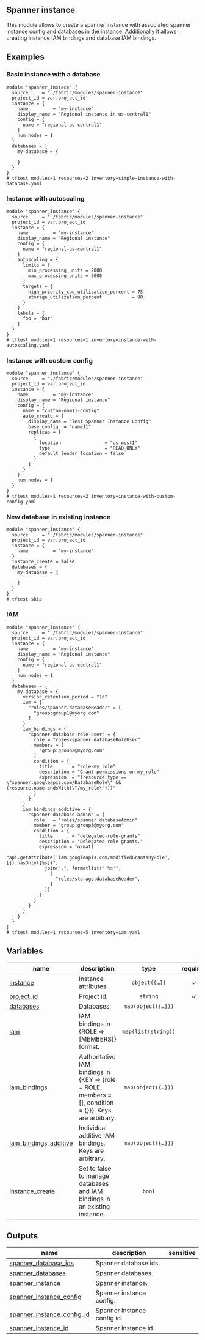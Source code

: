 ## Spanner instance

This module allows to create a spanner instance with associated spanner instance config and databases in the instance. Additionally it allows creating instance IAM bindings and database IAM bindings.

## Examples

### Basic instance with a database

```hcl
module "spanner_instace" {
  source     = "./fabric/modules/spanner-instance"
  project_id = var.project_id
  instance = {
    name         = "my-instance"
    display_name = "Regional instance in us-central1"
    config = {
      name = "regional-us-central1"
    }
    num_nodes = 1
  }
  databases = {
    my-database = {

    }
  }
}
# tftest modules=1 resources=2 inventory=simple-instance-with-database.yaml
```

### Instance with autoscaling

```hcl
module "spanner_instance" {
  source     = "./fabric/modules/spanner-instance"
  project_id = var.project_id
  instance = {
    name         = "my-instance"
    display_name = "Regional instance"
    config = {
      name = "regional-us-central1"
    }
    autoscaling = {
      limits = {
        min_processing_units = 2000
        max_processing_units = 3000
      }
      targets = {
        high_priority_cpu_utilization_percent = 75
        storage_utilization_percent           = 90
      }
    }
    labels = {
      foo = "bar"
    }
  }
}
# tftest modules=1 resources=1 inventory=instance-with-autoscaling.yaml
```

### Instance with custom config

```hcl
module "spanner_instance" {
  source     = "./fabric/modules/spanner-instance"
  project_id = var.project_id
  instance = {
    name         = "my-instance"
    display_name = "Regional instance"
    config = {
      name = "custom-nam11-config"
      auto_create = {
        display_name = "Test Spanner Instance Config"
        base_config  = "name11"
        replicas = [
          {
            location                = "us-west1"
            type                    = "READ_ONLY"
            default_leader_location = false
          }
        ]
      }
    }
    num_nodes = 1
  }
}
# tftest modules=1 resources=2 inventory=instance-with-custom-config.yaml
```

### New database in existing instance

```hcl
module "spanner_instance" {
  source     = "./fabric/modules/spanner-instance"
  project_id = var.project_id
  instance = {
    name         = "my-instance"
  }
  instance_create = false
  databases = {
    my-database = {

    }
  }
}
# tftest skip
```

### IAM

```hcl
module "spanner_instance" {
  source     = "./fabric/modules/spanner-instance"
  project_id = var.project_id
  instance = {
    name         = "my-instance"
    display_name = "Regional instance"
    config = {
      name = "regional-us-central1"
    }
    num_nodes = 1
  }
  databases = {
    my-database = {
      version_retention_period = "1d"
      iam = {
        "roles/spanner.databaseReader" = [
          "group:group1@myorg.com"
        ]
      }
      iam_bindings = {
        "spanner-database-role-user" = {
          role = "roles/spanner.databaseRoleUser"
          members = [
            "group:group2@myorg.com"
          ]
          condition = {
            title       = "role-my_role"
            description = "Grant permissions on my_role"
            expression  = "(resource.type == \"spanner.googleapis.com/DatabaseRole\" && (resource.name.endsWith(\"/my_role\")))"
          }
        }
      }
      iam_bindings_additive = {
        "spanner-database-admin" = {
          role   = "roles/spanner.databaseAdmin"
          member = "group:group3@myorg.com"
          condition = {
            title       = "delegated-role-grants"
            description = "Delegated role grants."
            expression = format(
              "api.getAttribute('iam.googleapis.com/modifiedGrantsByRole', []).hasOnly([%s])",
              join(",", formatlist("'%s'",
                [
                  "roles/storage.databaseReader",
                ]
              ))
            )
          }
        }
      }
    }
  }
}
# tftest modules=1 resources=5 inventory=iam.yaml
```
<!-- BEGIN TFDOC -->
## Variables

| name | description | type | required | default |
|---|---|:---:|:---:|:---:|
| [instance](variables.tf#L89) | Instance attributes. | <code title="object&#40;&#123;&#10;  autoscaling &#61; optional&#40;object&#40;&#123;&#10;    limits &#61; optional&#40;object&#40;&#123;&#10;      max_nodes            &#61; optional&#40;number&#41;&#10;      max_processing_units &#61; optional&#40;number&#41;&#10;      min_nodes            &#61; optional&#40;number&#41;&#10;      min_processing_units &#61; optional&#40;number&#41;&#10;    &#125;&#41;&#41;&#10;    targets &#61; optional&#40;object&#40;&#123;&#10;      high_priority_cpu_utilization_percent &#61; optional&#40;number&#41;&#10;      storage_utilization_percent           &#61; optional&#40;number&#41;&#10;    &#125;&#41;&#41;&#10;  &#125;&#41;&#41;&#10;  config &#61; optional&#40;object&#40;&#123;&#10;    name &#61; string&#10;    auto_create &#61; optional&#40;object&#40;&#123;&#10;      base_config  &#61; optional&#40;string&#41;&#10;      display_name &#61; optional&#40;string&#41;&#10;      labels       &#61; optional&#40;map&#40;string&#41;, &#123;&#125;&#41;&#10;      replicas &#61; list&#40;object&#40;&#123;&#10;        location                &#61; string&#10;        type                    &#61; string&#10;        default_leader_location &#61; bool&#10;        &#125;&#10;      &#41;&#41;&#10;    &#125;&#41;&#41;&#10;  &#125;&#41;&#41;&#10;  display_name     &#61; optional&#40;string&#41;&#10;  labels           &#61; optional&#40;map&#40;string&#41;, &#123;&#125;&#41;&#10;  name             &#61; string&#10;  num_nodes        &#61; optional&#40;number&#41;&#10;  processing_units &#61; optional&#40;number&#41;&#10;  force_destroy    &#61; optional&#40;bool&#41;&#10;&#125;&#41;">object&#40;&#123;&#8230;&#125;&#41;</code> | ✓ |  |
| [project_id](variables.tf#L134) | Project id. | <code>string</code> | ✓ |  |
| [databases](variables.tf#L17) | Databases. | <code title="map&#40;object&#40;&#123;&#10;  database_dialect       &#61; optional&#40;string&#41;&#10;  ddl                    &#61; optional&#40;list&#40;string&#41;, &#91;&#93;&#41;&#10;  deletion_protection    &#61; optional&#40;bool&#41;&#10;  enable_drop_protection &#61; optional&#40;bool&#41;&#10;  iam                    &#61; optional&#40;map&#40;list&#40;string&#41;&#41;, &#123;&#125;&#41;&#10;  iam_bindings &#61; optional&#40;map&#40;object&#40;&#123;&#10;    members &#61; list&#40;string&#41;&#10;    role    &#61; string&#10;    condition &#61; optional&#40;object&#40;&#123;&#10;      expression  &#61; string&#10;      title       &#61; string&#10;      description &#61; optional&#40;string&#41;&#10;    &#125;&#41;&#41;&#10;  &#125;&#41;&#41;, &#123;&#125;&#41;&#10;  iam_bindings_additive &#61; optional&#40;map&#40;object&#40;&#123;&#10;    member &#61; string&#10;    role   &#61; string&#10;    condition &#61; optional&#40;object&#40;&#123;&#10;      expression  &#61; string&#10;      title       &#61; string&#10;      description &#61; optional&#40;string&#41;&#10;    &#125;&#41;&#41;&#10;  &#125;&#41;&#41;, &#123;&#125;&#41;&#10;  kms_key_name             &#61; optional&#40;string&#41;&#10;  version_retention_period &#61; optional&#40;string&#41;&#10;&#125;&#41;&#41;">map&#40;object&#40;&#123;&#8230;&#125;&#41;&#41;</code> |  | <code>&#123;&#125;</code> |
| [iam](variables.tf#L63) | IAM bindings in {ROLE => [MEMBERS]} format. | <code>map&#40;list&#40;string&#41;&#41;</code> |  | <code>&#123;&#125;</code> |
| [iam_bindings](variables.tf#L69) | Authoritative IAM bindings in {KEY => {role = ROLE, members = [], condition = {}}}. Keys are arbitrary. | <code title="map&#40;object&#40;&#123;&#10;  members &#61; list&#40;string&#41;&#10;  role    &#61; string&#10;&#125;&#41;&#41;">map&#40;object&#40;&#123;&#8230;&#125;&#41;&#41;</code> |  | <code>&#123;&#125;</code> |
| [iam_bindings_additive](variables.tf#L79) | Individual additive IAM bindings. Keys are arbitrary. | <code title="map&#40;object&#40;&#123;&#10;  member &#61; string&#10;  role   &#61; string&#10;&#125;&#41;&#41;">map&#40;object&#40;&#123;&#8230;&#125;&#41;&#41;</code> |  | <code>&#123;&#125;</code> |
| [instance_create](variables.tf#L127) | Set to false to manage databases and IAM bindings in an existing instance. | <code>bool</code> |  | <code>true</code> |

## Outputs

| name | description | sensitive |
|---|---|:---:|
| [spanner_database_ids](outputs.tf#L17) | Spanner database ids. |  |
| [spanner_databases](outputs.tf#L22) | Spanner databases. |  |
| [spanner_instance](outputs.tf#L27) | Spanner instance. |  |
| [spanner_instance_config](outputs.tf#L32) | Spanner instance config. |  |
| [spanner_instance_config_id](outputs.tf#L37) | Spanner instance config id. |  |
| [spanner_instance_id](outputs.tf#L42) | Spanner instance id. |  |
<!-- END TFDOC -->
